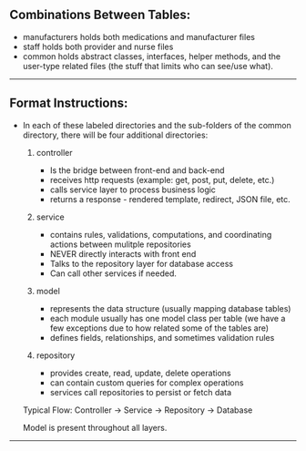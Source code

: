 Combinations Between Tables:
-----------------------------
 - manufacturers holds both medications and manufacturer files                                                                                              
 - staff holds both provider and nurse files                                                                                                                
 - common holds abstract classes, interfaces, helper methods, and the user-type related files (the stuff that limits who can see/use what).                 
-------------------------------------------------------------------------------------------------------------------------------------------------------------

Format Instructions:
-----------------------
 - In each of these labeled directories and the sub-folders of the common directory, there will be four additional directories:

   1. controller
      - Is the bridge between front-end and back-end
      - receives http requests (example: get, post, put, delete, etc.)
      - calls service layer to process business logic
      - returns a response - rendered template, redirect, JSON file, etc.
     
    2. service
       - contains rules, validations, computations, and coordinating actions between mulitple repositories
       - NEVER directly interacts with front end
       - Talks to the repository layer for database access
       - Can call other services if needed.
      
    3. model
       - represents the data structure (usually mapping database tables)
       - each module usually has one model class per table (we have a few exceptions due to how related some of the tables are)
       - defines fields, relationships, and sometimes validation rules
      
    4. repository
       - provides create, read, update, delete operations
       - can contain custom queries for complex operations
       - services call repositories to persist or fetch data
      
    Typical Flow:
   Controller -> Service -> Repository -> Database

   Model is present throughout all layers.

-----------------------------------------------------------------------------------------------



      
